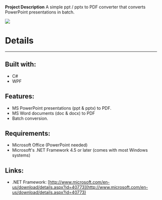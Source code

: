 **Project Description**
A simple ppt / pptx to PDF converter that converts PowerPoint presentations in batch.

![](https://lh5.googleusercontent.com/fDy47m6epmBIzNZf6tm6iKe9U9OxHGevW6uaTKKQfionlpb1RXHpXB3-s6EvCFksmX0MBC5UYOjgUL0=w3360-h1730-rw)

# Details
----
## Built with:
* C#
* WPF

## Features:
* MS PowerPoint presentations (ppt & pptx) to PDF.
* MS Word documents (doc & docx) to PDF
* Batch conversion.

## Requirements:
* Microsoft Office (PowerPoint needed)
* Microsoft's .NET Framework 4.5 or later (comes with most Windows systems)

## Links:
* .NET Framework: [http://www.microsoft.com/en-us/download/details.aspx?id=40773](http://www.microsoft.com/en-us/download/details.aspx?id=40773)



